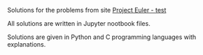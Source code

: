 Solutions for the problems from site <a href='https://projecteuler.net/'>Project Euler - test</a>

All solutions are written in Jupyter nootbook files.

Solutions are given in Python and C programming languages with explanations.
